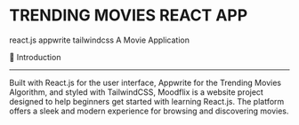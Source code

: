 # TRENDING MOVIES REACT APP
react.js appwrite tailwindcss
A Movie Application

🤖 Introduction
_____________________________________________________________________________________________________________________________________________________________________________________________________
Built with React.js for the user interface, Appwrite for the Trending Movies Algorithm, and styled with TailwindCSS, Moodflix is a website project designed to help beginners get started with learning React.js. The platform offers a sleek and modern experience for browsing and discovering movies.

